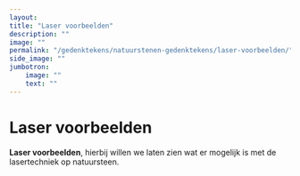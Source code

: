 ```yaml
---
layout: 
title: "Laser voorbeelden"
description: ""
image: ""
permalink: "/gedenktekens/natuurstenen-gedenktekens/laser-voorbeelden/"
side_image: ""
jumbotron:
    image: ""
    text: ""
---
```



# Laser voorbeelden

**Laser voorbeelden**, hierbij willen we laten zien wat er mogelijk is met de lasertechniek op natuursteen.